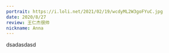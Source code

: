 ```yaml
---
portrait: https://i.loli.net/2021/02/19/wcdyML2W3goFYuC.jpg
date: 2020/8/27
review: 王仁杰很帅
nickname: Anna
---
```


dsadasdasd
